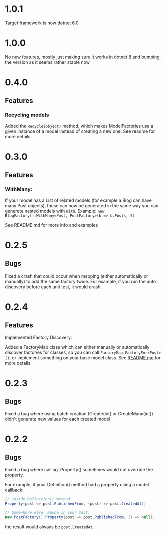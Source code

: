 # 1.0.1

Target framework is now dotnet 6.0

# 1.0.0

No new features, mostly just making sure it works in dotnet 8 and bumping the version as it seems rather stable now

# 0.4.0

## Features

### Recycling models

Added the `Recycle(object)` method, which makes ModelFactories use a given instance of a model instead of creating a new
one. See readme for more details.

# 0.3.0

## Features

### WithMany:

If your model has a List of related models (for example a Blog can have many Post objects), these can now be generated
in the same way you can generate nested models with `With`.
Example: `new BlogFactory().WithMany<Post, PostFactory>(b => b.Posts, 5)`

See README.md for more info and examples

# 0.2.5

## Bugs

Fixed a crash that could occur when mapping (either automatically or manually) to add the same factory twice. For
example, if you run the auto discovery before each unit test, it would crash.

# 0.2.4

## Features

Implemented Factory Discovery:

Added a FactoryMap class which can either manually or automatically discover
factories for classes, so you can call `FactoryMap.FactoryFor<Post>()`,
or implement something on your base model class.
See [README.md](README.md) for more details.

# 0.2.3

## Bugs

Fixed a bug where using batch creation (Create(int) or CreateMany(int))
didn't generate new values for each created model

# 0.2.2

## Bugs

Fixed a bug where calling .Property() sometimes would not override the property.

For example, if your Definition() method had a property using a model callback:

```csharp
// inside Definition() method:
Property(post => post.PublishedFrom, (post) => post.CreatedAt);

// Somewhere else, maybe in your test:
new PostFactory().Property(post => post.PublishedFrom, () => null);
```

the result would always be `post.CreatedAt`. 

